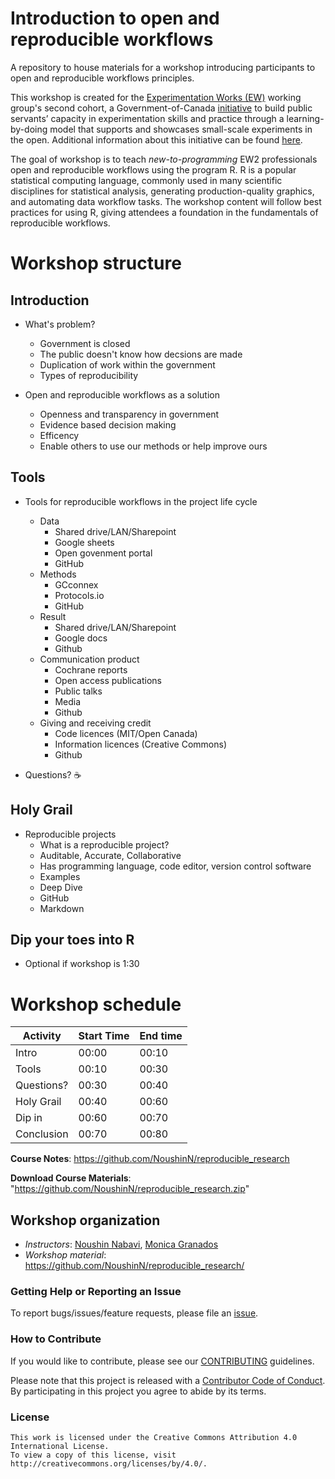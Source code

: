 # Introduction to open and reproducible workflows

A repository to house materials for a workshop introducing participants to open and reproducible workflows principles.

This workshop is created for the [Experimentation Works (EW)](https://www.canada.ca/en/government/publicservice/modernizing/experimentation-works.html) working group's second cohort, a Government-of-Canada [initiative](https://oecd-opsi.org/innovations/experimentation-works-ew/) to build public servants’ capacity in experimentation skills and practice through a learning-by-doing model that supports and showcases small-scale experiments in the open. Additional information about this initiative can be found [here](https://medium.com/@exp_works/experimentation-works-2-2081cb7f49ab).

The goal of  workshop is to teach _new-to-programming_  EW2 professionals open and reproducible workflows using the program R. R is a popular statistical computing language, commonly used in many scientific disciplines for statistical analysis, generating production-quality graphics, and automating data workflow tasks. The workshop content will follow best practices for using R, giving attendees a foundation in the fundamentals of reproducible workflows.


# Workshop structure
## Introduction 
- What's problem?  <!-- Noushin -->
  * Government is closed 
  * The public doesn't know how decsions are made
  * Duplication of work within the government 
  * Types of reproducibility
  
- Open and reproducible workflows as a solution
  * Openness and transparency in government
  * Evidence based decision making 
  * Efficency 
  * Enable others to use our methods or help improve ours

## Tools
- Tools for reproducible workflows in the project life cycle
  * Data 
    * Shared drive/LAN/Sharepoint
    * Google sheets
    * Open govenment portal 
    * GitHub
  * Methods
    * GCconnex
    * Protocols.io
    * GitHub 
  * Result
    * Shared drive/LAN/Sharepoint 
    * Google docs 
    * Github 
  * Communication product 
    * Cochrane reports
    * Open access publications
    * Public talks 
    * Media 
    * Github 
  * Giving and receiving credit
    * Code licences (MIT/Open Canada) 
    * Information licences (Creative Commons) 
    * Github 
    
- Questions? ☕

## Holy Grail 
 - Reproducible projects 
    * What is a reproducible project? 
     * Auditable, Accurate, Collaborative 
     * Has programming language, code editor, version control software
    * Examples
    * Deep Dive
     * GitHub
     * Markdown  
     
## Dip your toes into R 
- Optional if workshop is 1:30

# Workshop schedule

| Activity    | Start Time | End time |
|-------------|------------|----------|
| Intro       | 00:00      | 00:10    |
| Tools       | 00:10      | 00:30    |
| Questions?  | 00:30      | 00:40    |
| Holy Grail  | 00:40      | 00:60    |
| Dip in      | 00:60      | 00:70    |
| Conclusion  | 00:70      | 00:80    |


**Course Notes**: https://github.com/NoushinN/reproducible_research 

**Download Course Materials**:  "https://github.com/NoushinN/reproducible_research.zip"

## Workshop organization
- _Instructors_: [Noushin Nabavi](https://github.com/NoushinN), [Monica Granados](https://github.com/Monsauce)
- _Workshop material_: https://github.com/NoushinN/reproducible_research/



### Getting Help or Reporting an Issue

To report bugs/issues/feature requests, please file an [issue](https://github.com/NoushinN/reproducible_research/issues).


### How to Contribute

If you would like to contribute, please see our [CONTRIBUTING](CONTRIBUTING.md) guidelines.

Please note that this project is released with a [Contributor Code of Conduct](CODE_OF_CONDUCT.md). By participating in this project you agree to abide by its terms.


### License


```
This work is licensed under the Creative Commons Attribution 4.0 International License.
To view a copy of this license, visit http://creativecommons.org/licenses/by/4.0/.
```
